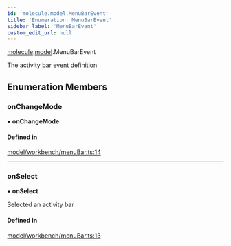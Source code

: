 ```yaml
---
id: 'molecule.model.MenuBarEvent'
title: 'Enumeration: MenuBarEvent'
sidebar_label: 'MenuBarEvent'
custom_edit_url: null
---
```


[molecule](../namespaces/molecule).[model](../namespaces/molecule.model).MenuBarEvent

The activity bar event definition

## Enumeration Members

### onChangeMode

• **onChangeMode**

#### Defined in

[model/workbench/menuBar.ts:14](https://github.com/DTStack/molecule/blob/927b7d39/src/model/workbench/menuBar.ts#L14)

---

### onSelect

• **onSelect**

Selected an activity bar

#### Defined in

[model/workbench/menuBar.ts:13](https://github.com/DTStack/molecule/blob/927b7d39/src/model/workbench/menuBar.ts#L13)
